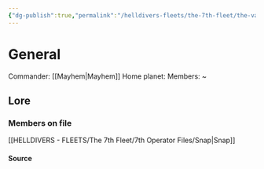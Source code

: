 ```yaml
---
{"dg-publish":true,"permalink":"/helldivers-fleets/the-7th-fleet/the-vanguard/","tags":["gardenEntry"]}
---
```



# General
Commander: [[Mayhem\|Mayhem]]
Home planet:
Members: ~

## Lore


### Members on file
[[HELLDIVERS - FLEETS/The 7th Fleet/7th Operator Files/Snap\|Snap]]


#### Source
